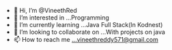 - 👋 Hi, I’m @VineethRed
- 👀 I’m interested in ...Programming
- 🌱 I’m currently learning ...Java Full Stack(In Kodnest)
- 💞️ I’m looking to collaborate on ...With projects on java
- 📫 How to reach me ...vineethreddy571@gmail.com

<!---
VineethRed/VineethRed is a ✨ special ✨ repository because its `README.md` (this file) appears on your GitHub profile.
You can click the Preview link to take a look at your changes.
--->
